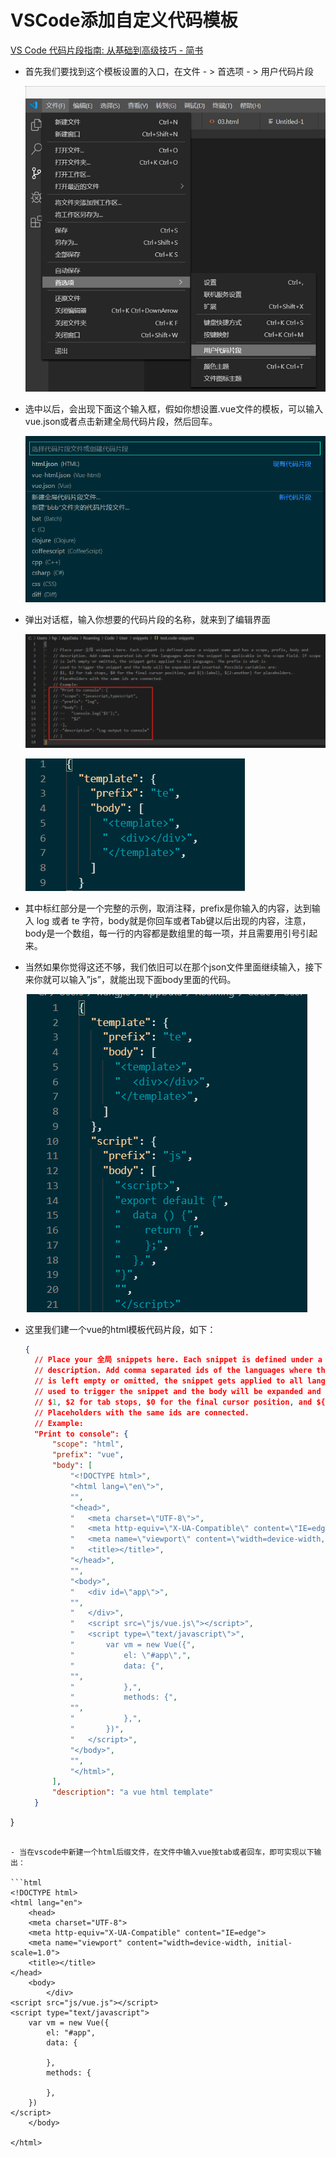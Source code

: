 # VSCode添加自定义代码模板

[VS Code 代码片段指南: 从基础到高级技巧 - 简书](https://www.jianshu.com/p/3dc1b7f101bc)

- 首先我们要找到这个模板设置的入口，在文件 - > 首选项 - > 用户代码片段

  ![](images/32.png)

- 选中以后，会出现下面这个输入框，假如你想设置.vue文件的模板，可以输入vue.json或者点击新建全局代码片段，然后回车。

  ![](images/33.png)

- 弹出对话框，输入你想要的代码片段的名称，就来到了编辑界面

  ![](images/34.png)

  ![](images/35.png)

- 其中标红部分是一个完整的示例，取消注释，prefix是你输入的内容，达到输入 log 或者 te 字符，body就是你回车或者Tab键以后出现的内容，注意，body是一个数组，每一行的内容都是数组里的每一项，并且需要用引号引起来。

- 当然如果你觉得这还不够，我们依旧可以在那个json文件里面继续输入，接下来你就可以输入”js”，就能出现下面body里面的代码。

  ![](images/36.png)

- 这里我们建一个vue的html模板代码片段，如下：

  ```json
  {
	// Place your 全局 snippets here. Each snippet is defined under a snippet name and has a scope, prefix, body and 
	// description. Add comma separated ids of the languages where the snippet is applicable in the scope field. If scope 
	// is left empty or omitted, the snippet gets applied to all languages. The prefix is what is 
	// used to trigger the snippet and the body will be expanded and inserted. Possible variables are: 
	// $1, $2 for tab stops, $0 for the final cursor position, and ${1:label}, ${2:another} for placeholders. 
	// Placeholders with the same ids are connected.
	// Example:
	"Print to console": {
		"scope": "html",
		"prefix": "vue",
		"body": [
			"<!DOCTYPE html>",
			"<html lang=\"en\">",
			"",
			"<head>",
    		"	<meta charset=\"UTF-8\">",
    		"	<meta http-equiv=\"X-UA-Compatible\" content=\"IE=edge\">",
    		"	<meta name=\"viewport\" content=\"width=device-width, initial-scale=1.0\">",
    		"	<title></title>",
			"</head>",
			"",
			"<body>",
    		"	<div id=\"app\">",
			"",
    		"	</div>",
    		"	<script src=\"js/vue.js\"></script>",
    		"	<script type=\"text/javascript\">",
        	"		var vm = new Vue({",
            "			el: \"#app\",",
            "			data: {",
			"",
			"			},",
            "			methods: {",
			"",
			"			},",
			"		})",
    		"	</script>",
			"</body>",
			"",
			"</html>",
		],
		"description": "a vue html template"
	}
}
  ```

- 当在vscode中新建一个html后缀文件，在文件中输入vue按tab或者回车，即可实现以下输出：

  ```html
  <!DOCTYPE html>
  <html lang="en">
      <head>
      <meta charset="UTF-8">
      <meta http-equiv="X-UA-Compatible" content="IE=edge">
      <meta name="viewport" content="width=device-width, initial-scale=1.0">
      <title></title>
  </head>
      <body>
          </div>
  <script src="js/vue.js"></script>
  <script type="text/javascript">
      var vm = new Vue({
          el: "#app",
          data: {
  
          },
          methods: {
              
          },
      })
  </script>
      </body>
  
  </html>

